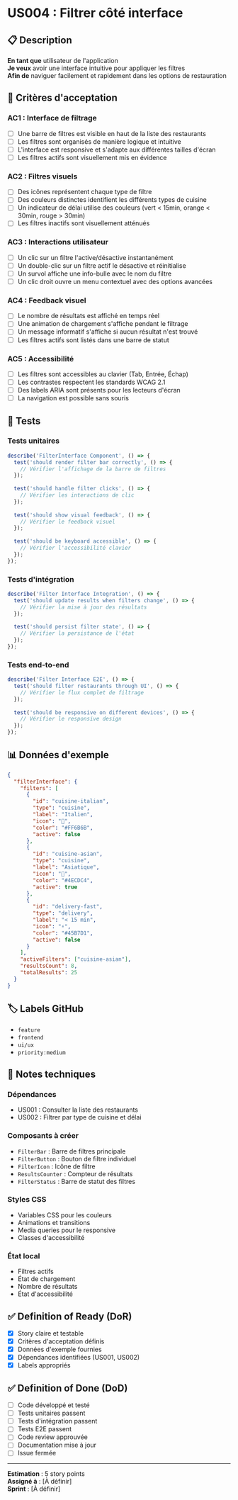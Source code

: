 # US004 : Filtrer côté interface

## 📋 Description

**En tant que** utilisateur de l'application  
**Je veux** avoir une interface intuitive pour appliquer les filtres  
**Afin de** naviguer facilement et rapidement dans les options de restauration

## 🎯 Critères d'acceptation

### AC1 : Interface de filtrage
- [ ] Une barre de filtres est visible en haut de la liste des restaurants
- [ ] Les filtres sont organisés de manière logique et intuitive
- [ ] L'interface est responsive et s'adapte aux différentes tailles d'écran
- [ ] Les filtres actifs sont visuellement mis en évidence

### AC2 : Filtres visuels
- [ ] Des icônes représentent chaque type de filtre
- [ ] Des couleurs distinctes identifient les différents types de cuisine
- [ ] Un indicateur de délai utilise des couleurs (vert < 15min, orange < 30min, rouge > 30min)
- [ ] Les filtres inactifs sont visuellement atténués

### AC3 : Interactions utilisateur
- [ ] Un clic sur un filtre l'active/désactive instantanément
- [ ] Un double-clic sur un filtre actif le désactive et réinitialise
- [ ] Un survol affiche une info-bulle avec le nom du filtre
- [ ] Un clic droit ouvre un menu contextuel avec des options avancées

### AC4 : Feedback visuel
- [ ] Le nombre de résultats est affiché en temps réel
- [ ] Une animation de chargement s'affiche pendant le filtrage
- [ ] Un message informatif s'affiche si aucun résultat n'est trouvé
- [ ] Les filtres actifs sont listés dans une barre de statut

### AC5 : Accessibilité
- [ ] Les filtres sont accessibles au clavier (Tab, Entrée, Échap)
- [ ] Les contrastes respectent les standards WCAG 2.1
- [ ] Des labels ARIA sont présents pour les lecteurs d'écran
- [ ] La navigation est possible sans souris

## 🧪 Tests

### Tests unitaires
```javascript
describe('FilterInterface Component', () => {
  test('should render filter bar correctly', () => {
    // Vérifier l'affichage de la barre de filtres
  });
  
  test('should handle filter clicks', () => {
    // Vérifier les interactions de clic
  });
  
  test('should show visual feedback', () => {
    // Vérifier le feedback visuel
  });
  
  test('should be keyboard accessible', () => {
    // Vérifier l'accessibilité clavier
  });
});
```

### Tests d'intégration
```javascript
describe('Filter Interface Integration', () => {
  test('should update results when filters change', () => {
    // Vérifier la mise à jour des résultats
  });
  
  test('should persist filter state', () => {
    // Vérifier la persistance de l'état
  });
});
```

### Tests end-to-end
```javascript
describe('Filter Interface E2E', () => {
  test('should filter restaurants through UI', () => {
    // Vérifier le flux complet de filtrage
  });
  
  test('should be responsive on different devices', () => {
    // Vérifier le responsive design
  });
});
```

## 📊 Données d'exemple

```json
{
  "filterInterface": {
    "filters": [
      {
        "id": "cuisine-italian",
        "type": "cuisine",
        "label": "Italien",
        "icon": "🍝",
        "color": "#FF6B6B",
        "active": false
      },
      {
        "id": "cuisine-asian",
        "type": "cuisine", 
        "label": "Asiatique",
        "icon": "🍜",
        "color": "#4ECDC4",
        "active": true
      },
      {
        "id": "delivery-fast",
        "type": "delivery",
        "label": "< 15 min",
        "icon": "⚡",
        "color": "#45B7D1",
        "active": false
      }
    ],
    "activeFilters": ["cuisine-asian"],
    "resultsCount": 8,
    "totalResults": 25
  }
}
```

## 🏷️ Labels GitHub
- `feature`
- `frontend`
- `ui/ux`
- `priority:medium`

## 📝 Notes techniques

### Dépendances
- US001 : Consulter la liste des restaurants
- US002 : Filtrer par type de cuisine et délai

### Composants à créer
- `FilterBar` : Barre de filtres principale
- `FilterButton` : Bouton de filtre individuel
- `FilterIcon` : Icône de filtre
- `ResultsCounter` : Compteur de résultats
- `FilterStatus` : Barre de statut des filtres

### Styles CSS
- Variables CSS pour les couleurs
- Animations et transitions
- Media queries pour le responsive
- Classes d'accessibilité

### État local
- Filtres actifs
- État de chargement
- Nombre de résultats
- État d'accessibilité

## ✅ Definition of Ready (DoR)
- [x] Story claire et testable
- [x] Critères d'acceptation définis
- [x] Données d'exemple fournies
- [x] Dépendances identifiées (US001, US002)
- [x] Labels appropriés

## ✅ Definition of Done (DoD)
- [ ] Code développé et testé
- [ ] Tests unitaires passent
- [ ] Tests d'intégration passent
- [ ] Tests E2E passent
- [ ] Code review approuvée
- [ ] Documentation mise à jour
- [ ] Issue fermée

---

**Estimation** : 5 story points  
**Assigné à** : [À définir]  
**Sprint** : [À définir]

